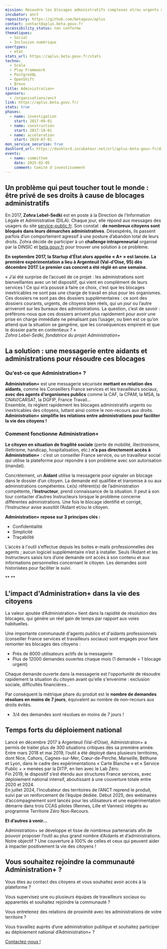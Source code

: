 ```yaml
---
mission: Résoudre les blocages administratifs complexes et/ou urgents des citoyens
incubator: anct
repository: https://github.com/betagouv/aplus
contact: contact@aplus.beta.gouv.fr
accessibility_status: non conforme
thematiques:
  - Social
  - Inclusion numérique
usertypes:
  - etat
stats_url: https://aplus.beta.gouv.fr/stats
techno:
  - Scala
  - Play Framework
  - PostgreSQL
  - OpenShift
  - Brevo
title: Administration+
sponsors:
  - /organisations/anct
link: https://aplus.beta.gouv.fr/
stats: true
phases:
  - name: investigation
    start: 2017-09-01
  - name: construction
    start: 2017-10-01
  - name: acceleration
    start: 2019-07-01
mon_service_securise: true
dashlord_url: https://dashlord.incubateur.net/url/aplus-beta-gouv-fr/disponibilite/
events:
  - name: committee
    date: 2025-02-05
    comment: Comité d'investissement
---
```

## Un problème qui peut toucher tout le monde : être privé de ses droits à cause de blocages administratifs

En 2017, **Zohra Lebel-Sedki** est en poste à la Direction de l’Information Légale et Administrative (DILA). Chaque jour, elle répond aux messages des usagers du site [service-public.fr](http://service-public.fr). Son constat : **de nombreux citoyens sont bloqués dans leurs démarches administratives**. Désespérés, ils passent parfois d’un comportement agressif à une posture d’abandon total de leurs droits. Zohra décide de participer à un **challenge intrapreneurial** organisé par la DINSIC et [beta.gouv.fr](http://beta.gouv.fr) pour trouver une solution à ce problème.

**En septembre 2017, la Startup d’État alors appelée « A+ » est lancée. La première expérimentation a lieu à Argenteuil (Val-d’Oise, 95) dès décembre 2017. Le premier cas concret a été réglé en une semaine.**

« J’ai été surprise de l’accueil de ce projet : les administrations sont bienveillantes avec un tel dispositif, qui vient en complément de leurs services ! Ce qui m’a poussé à faire ce choix, c’est que les blocages inextricables ne sont pas une charge de travail en plus pour les organismes. Ces dossiers ne sont pas des dossiers supplémentaires : ce sont des dossiers courants, urgents, de citoyens bien réels, qui un jour ou l’autre arriveront sur les bureaux des administrations. La question, c’est de savoir : préférons-nous que ces dossiers arrivent plus rapidement pour avoir une prise en charge immédiate ne pénalisant pas l’usager, ou bien est ce qu’on attend que la situation se gangrène, que les conséquences empirent et que le dossier parte en contentieux ? »\
*Zohra Lebel-Sedki, fondatrice du projet Administration+*



## La solution : une messagerie entre aidants et administrations pour résoudre ces blocages

### Qu'est-ce que Administration+ ?

**Administration+** est une messagerie sécurisée **mettant en relation des aidants**, comme les Conseillers France services et les travailleurs sociaux, **avec des agents d’organismes publics** comme la CAF, la CPAM, la MSA, la CNAV/CARSAT, la DGFIP, France Travail...\
Ensemble, ils règlent rapidement les blocages administratifs urgents ou inextricables des citoyens, luttant ainsi contre le non-recours aux droits.\
**Administration+ simplifie les relations entre administrations pour faciliter la vie des citoyens !**

### Comment fonctionne Administration+

**Le citoyen en situation de fragilité sociale** (perte de mobilité, illectronisme, illettrisme, handicap, hospitalisation, etc.) **n’a pas directement accès à Administration+** : c’est un conseiller France service, ou un travailleur social qui utilise la plateforme pour répondre à son problème avec son autorisation (mandat).

Concrètement, un **Aidant** utilise la messagerie pour signaler un blocage dans le dossier d’un citoyen. La demande est qualifiée et transmise à ou aux administrations compétentes. Le(s) référent(s) de l’administration compétente, l’**Instructeur**, prend connaissance de la situation. Il peut à son tour contacter d’autres Instructeurs lorsque le problème concerne différentes administrations. Une fois le blocage identifié et corrigé, l’Instructeur avise aussitôt l’Aidant et/ou le citoyen.

**Administration+ repose sur 3 principes clés :**

*   Confidentialité
*   Simplicité
*   Traçabilité

L’accès à l'outil s’effectue depuis les boites e-mails professionnelles des agents ; aucun logiciel supplémentaire n’est à installer. Seuls l’Aidant et les Instructeurs saisis lors d’une demande ont accès à son contenu et aux informations personnelles concernant le citoyen. Les demandes sont historisées pour faciliter le suivi.

** **


## L'impact d'Administration+ dans la vie des citoyens

La valeur ajoutée d’Administration+ tient dans la rapidité de résolution des blocages, qui génère un réel gain de temps par rapport aux voies habituelles.

Une importante communauté d'agents publics et d'aidants professionnels (conseiller France services et travailleurs sociaux) sont engagés pour faire remonter les blocages des citoyens :

*   Près de 8000 utilisateurs actifs de la messagerie
*   Plus de 12000 demandes ouvertes chaque mois (1 demande = 1 blocage urgent)

Chaque demande ouverte dans la messagerie est l'opportunité de résoudre rapidement la situation du citoyen avant qu'elle s'envenime : exclusion sociale, difficultés financières...

Par conséquent la métrique phare du produit est le **nombre de demandes résolues en moins de 7 jours**, équivalent au nombre de non-recours aux droits évités.

*   3/4 des demandes sont résolues en moins de 7 jours !

## Temps forts du déploiement national

Lancé en décembre 2017 à Argenteuil (Val-d’Oise), Administration+ a permis de traiter plus de 300 situations critiques dès sa première année.\
Entre mars 2018 et mai 2019, l’outil a été déployé dans plusieurs territoires, dont Nice, Cahors, Cagnes-sur-Mer, Cœur-de-Perche, Marseille, Béthune et Lyon, dans le cadre des expérimentations « Carte Blanche » et « Service Public + » menées par la DITP, en lien avec le Lab Zéro.\
Fin 2019, le dispositif s’est étendu aux structures France services, avec déploiement national intensif, aboutissant à une couverture totale entre 2020 et 2024.\
En juillet 2024, l’Incubateur des territoires de l’ANCT reprend le produit, suivi par un renforcement de l’équipe dédiée. Début 2025, des webinaires d’accompagnement sont lancés pour les utilisateurs et une expérimentation démarre dans trois CCAS pilotes (Rennes, Lille et Vannes) intégrés au programme Territoire Zéro Non-Recours.

**Et d’autres à venir…**

Administration+ se développe et tisse de nombreux partenariats afin de pouvoir proposer l’outil au plus grand nombre d’Aidants et d’administrations.\
Notre objectif ? Une couverture à 100% de celles et ceux qui peuvent aider à impacter positivement la vie des citoyens !


## **Vous souhaitez rejoindre la communauté Administration+ ?**

Vous êtes au contact des citoyens et vous souhaitez avoir accès à la plateforme ?

Vous supervisez une ou plusieurs équipes de travailleurs sociaux ou apparentés et souhaitez rejoindre la communauté ?

Vous entretenez des relations de proximité avec les administrations de votre territoire ?

Vous travaillez auprès d’une administration publique et souhaitez participer au déploiement national d’Administration+ ?

[Contactez-nous !](mailto:contact@aplus.beta.gouv.fr?subject=Contact%20Site%20Beta%20Gouv)
